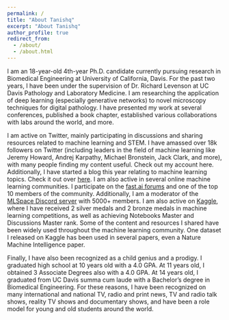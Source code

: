 ```yaml
---
permalink: /
title: "About Tanishq"
excerpt: "About Tanishq"
author_profile: true
redirect_from:
  - /about/
  - /about.html
---
```


I am an 18-year-old 4th-year Ph.D. candidate currently pursuing research in Biomedical Engineering at University of California, Davis. For the past two years, I have been under the supervision of Dr. Richard Levenson at UC Davis Pathology and Laboratory Medicine. I am researching the application of deep learning (especially generative networks) to novel microscopy techniques for digital pathology. I have presented my work at several conferences, published a book chapter, established various collaborations with labs around the world, and more.

I am active on Twitter, mainly participating in discussions and sharing resources related to machine learning and STEM. I have amassed over 18k followers on Twitter (including leaders in the field of machine learning like Jeremy Howard, Andrej Karpathy, Michael Bronstein, Jack Clark, and more), with many people finding my content useful. Check out my account here. Additionally, I have started a blog this year relating to machine learning topics. Check
it out over [here](https://tmabraham.github.io/blog). I am also active in several online machine learning communities. I participate on the [fast.ai forums](https://forums.fast.ai) and one of the top 10 members of the community. Additionally, I am a moderator of the [MLSpace
Discord server](https://discord.gg/Wyc9nFCDTk) with 5000+ members. I am also active on [Kaggle](https://kaggle.com/tanlikesmath), where I have received 2 silver medals and 2 bronze medals in machine learning competitions, as well as achieving Notebooks Master and Discussions Master rank. Some of the content and resources I shared have been widely used throughout the machine learning community. One dataset I released on Kaggle has been used in several papers, even a Nature Machine Intelligence paper.

Finally, I have also been recognized as a child genius and a prodigy. I graduated high school at 10 years old with a 4.0 GPA. At 11 years old, I obtained 3 Associate Degrees also with a 4.0 GPA. At 14 years old, I graduated from UC Davis summa cum laude with a Bachelor’s degree in Biomedical Engineering. For these reasons, I have been recognized on many international and national TV, radio and print news, TV and radio talk shows, reality TV shows and documentary shows, and have been a role model for young and old students around the world.
